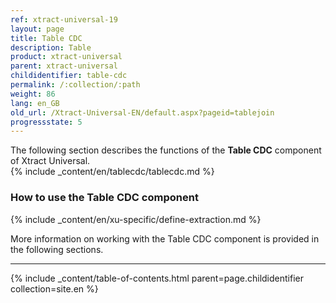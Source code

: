 ```yaml
---
ref: xtract-universal-19
layout: page
title: Table CDC
description: Table
product: xtract-universal
parent: xtract-universal
childidentifier: table-cdc
permalink: /:collection/:path
weight: 86
lang: en_GB
old_url: /Xtract-Universal-EN/default.aspx?pageid=tablejoin
progressstate: 5
---
```

The following section describes the functions of the **Table CDC** component of Xtract Universal. <br>
{% include _content/en/tablecdc/tablecdc.md %}

### How to use the Table CDC component
{% include _content/en/xu-specific/define-extraction.md %}

More information on working with the Table CDC component is provided in the following sections.

---

{% include _content/table-of-contents.html parent=page.childidentifier collection=site.en %}